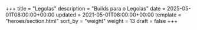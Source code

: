 +++
title = "Legolas"
description = "Builds para o Legolas"
date = 2025-05-01T08:00:00+00:00
updated = 2021-05-01T08:00:00+00:00
template = "heroes/section.html"
sort_by = "weight"
weight = 13
draft = false
+++
